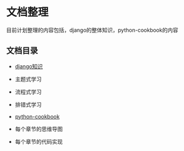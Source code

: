 



# 文档整理

目前计划整理的内容包括，django的整体知识，python-cookbook的内容

## 文档目录

+  [django知识](django_notes\README.md) 

  + 主题式学习
  + 流程式学习
  + 排错式学习

+  [python-cookbook](python-cookbook\README.md) 

  + 每个章节的思维导图
  + 每个章节的代码实现

  